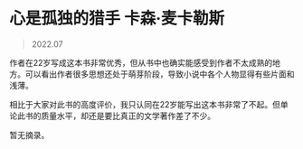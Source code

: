 # 心是孤独的猎手  卡森·麦卡勒斯

> 2022.07

作者在22岁写成这本书非常优秀，但从书中也确实能感受到作者不太成熟的地方。可以看出作者很多思想还处于萌芽阶段，导致小说中各个人物显得有些片面和浅薄。

相比于大家对此书的高度评价，我只认同在22岁能写出这本书非常了不起。但单论此书的质量水平，却还是要比真正的文学著作差了不少。

暂无摘录。
